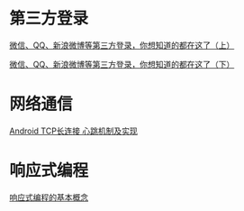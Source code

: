# 第三方登录

[微信、QQ、新浪微博等第三方登录，你想知道的都在这了（上）](https://www.jianshu.com/p/133d84042483)

[微信、QQ、新浪微博等第三方登录，你想知道的都在这了（下）](https://www.jianshu.com/p/e2636421eba5)

# 网络通信

[Android TCP长连接 心跳机制及实现](https://blog.csdn.net/TTKatrina/article/details/72956338)

# 响应式编程

[响应式编程的基本概念](https://www.infoq.cn/article/2016/01/reactive-basics)